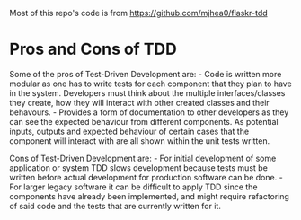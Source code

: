 Most of this repo's code is from https://github.com/mjhea0/flaskr-tdd

# Pros and Cons of TDD

Some of the pros of Test-Driven Development are:
    - Code is written more modular as one has to write tests for each component that they plan to have in the system. Developers must think about
    the multiple interfaces/classes they create, how they will interact with other created classes and their behavours.
    - Provides a form of documentation to other developers as they can see the expected behaviour from different components. As potential inputs,
    outputs and expected behaviour of certain cases that the component will interact with are all shown within the unit tests written.

Cons of Test-Driven Development are:
    - For initial development of some application or system TDD slows development because tests must be written before actual development
    for production software can be done.
    - For larger legacy software it can be difficult to apply TDD since the components have already been implemented, and might require
    refactoring of said code and the tests that are currently written for it.